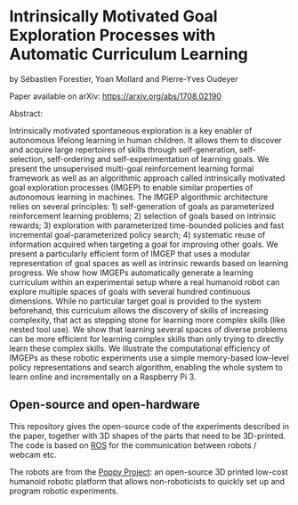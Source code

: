 # Intrinsically Motivated Goal Exploration Processes with Automatic Curriculum Learning
by Sébastien Forestier, Yoan Mollard and Pierre-Yves Oudeyer

Paper available on arXiv: https://arxiv.org/abs/1708.02190

Abstract:

Intrinsically motivated spontaneous exploration is a key enabler of autonomous lifelong learning in human children. It allows them to discover and acquire large repertoires of skills through self-generation, self-selection, self-ordering and self-experimentation of learning goals. We present the unsupervised multi-goal reinforcement learning formal framework as well as an algorithmic approach called intrinsically motivated goal exploration processes (IMGEP) to enable similar properties of autonomous learning in machines. The IMGEP algorithmic architecture relies on several principles: 1) self-generation of goals as parameterized reinforcement learning problems; 2) selection of goals based on intrinsic rewards; 3) exploration with parameterized time-bounded policies and fast incremental goal-parameterized policy search; 4) systematic reuse of information acquired when targeting a goal for improving other goals. We present a particularly efficient form of IMGEP that uses a modular representation of goal spaces as well as intrinsic rewards based on learning progress. We show how IMGEPs automatically generate a learning curriculum within an experimental setup where a real humanoid robot can explore multiple spaces of goals with several hundred continuous dimensions. While no particular target goal is provided to the system beforehand, this curriculum allows the discovery of skills of increasing complexity, that act as stepping stone for learning more complex skills (like nested tool use). We show that learning several spaces of diverse problems can be more efficient for learning complex skills than only trying to directly learn these complex skills. We illustrate the computational efficiency of IMGEPs as these robotic experiments use a simple memory-based low-level policy representations and search algorithm, enabling the whole system to learn online and incrementally on a Raspberry Pi 3. 

## Open-source and open-hardware
This repository gives the open-source code of the experiments described in the paper, together with 3D shapes of the parts that need to be 3D-printed. The code is based on [ROS](http://www.ros.org/) for the communication between robots / webcam etc.

The robots are from the [Poppy Project](https://www.poppy-project.org): an open-source 3D printed low-cost humanoid robotic platform that allows non-roboticists to quickly set up and program robotic experiments.
